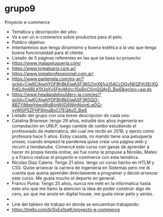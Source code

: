 # grupo9
Proyecto e-commerce
- Temática y descripción del sitio:
- Va a ser un e-commerce sobre productos para el pelo.
- Publico objetivo:
- Intentaremos que tenga dinamismo y buena estética a la vez que tenga buena funcionalidad para el cliente.
- Listado de 5 páginas referentes en las que se basa su proyecto:
- https://www.malapeluqueria.com/
- https://www.lorealparis.com.ar/
- https://www.lorealprofessionnel.com.ar/
- https://www.pantenela.com/es-ar/?gclid=CjwKCAjwhYOFBhBkEiwASF3KGZmX61uU5ACcDGvNEQFlh3ErXQPdQJhn6BLK5fJgXy5FbyMshc1SpRoCSmQQAvD_BwE&gclsrc=aw.ds
- https://www.headandshoulders-la.com/es/?gclid=CjwKCAjwhYOFBhBkEiwASF3KGQO-8BZYiMqpYdwoWgBiinWjID6WmNxjntLwDQ-yyWGP5ZFHF6jmuBoCi7EQAvD_BwE
- Listado del grupo con una breve descripción de cada uno:
- Catalina Brianese: tengo 29 años, estudié dos años ingeniería en computación en UNLP, luego cambié de rumbo estudiando el profesorado de matemática, del cual me recibí en 2016, y ejerzo como profesora hace 5 años. Estoy casada, mi marido tiene una peluquería unisex, cuando empezó la pandemia quise crear una página web y recurrí a tiendanube. Comencé este curso con ganas de aprender a hacer mi propia tienda online, así fue como le propuse a Nicolás, Mateo y a Franco realizar el proyecto e-commerce con esta temática.
- Nicolas Diaz Calens: Tengo 21 años. tengo un curso hecho en HTLM y CSS. Quise arrancar la carrera de Ingeniería en Sistemas pero me di cuenta que quería aprender directamente a programar y decidí arrancar este curso. Me gusta mucho el deporte en general.
- Franco Puma: Tengo 25 años, nunca me meti en la informatica hasta este año que me llamo la atencion la idea de poder construir algo de cero, asi que me anote en digital house, me gusta mirar pelis y series.
- 
- Link del tablero de trabajo en donde se encuentran trabajando:
- https://trello.com/b/SvEq1sqK/proyecto-e-commerce
